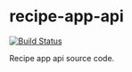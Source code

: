 # recipe-app-api

[![Build Status](https://travis-ci.org/alexdant91/recipe-app-api.svg?branch=master)](https://travis-ci.org/alexdant91/recipe-app-api)

Recipe app api source code.
